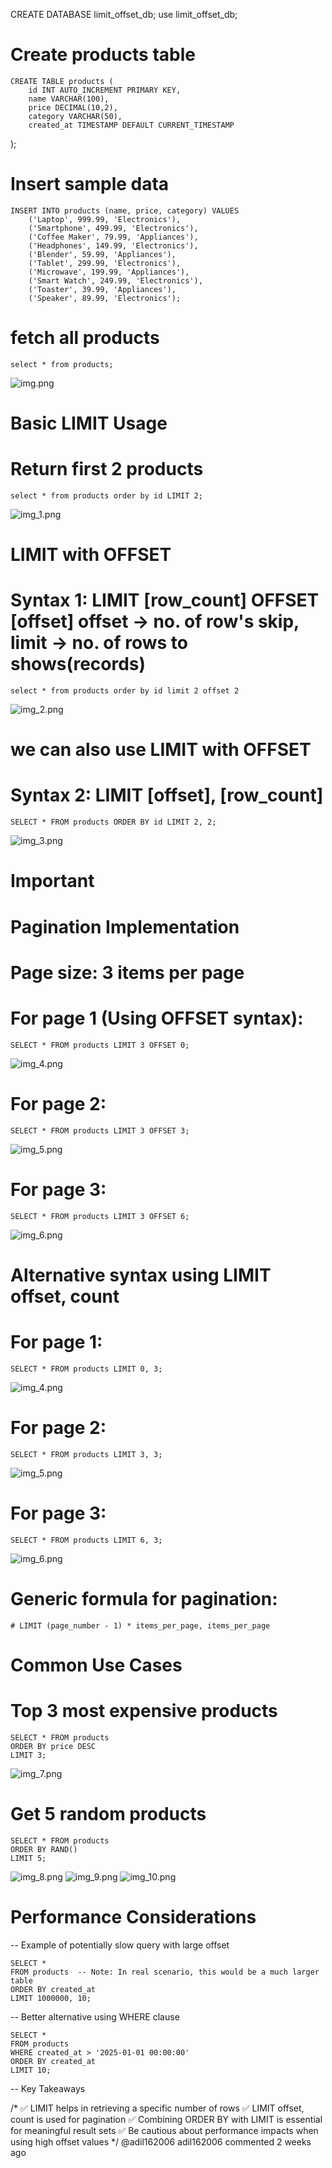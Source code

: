 
CREATE DATABASE limit_offset_db;
use limit_offset_db;

# Create products table
    CREATE TABLE products (
        id INT AUTO_INCREMENT PRIMARY KEY,
        name VARCHAR(100),
        price DECIMAL(10,2),
        category VARCHAR(50),
        created_at TIMESTAMP DEFAULT CURRENT_TIMESTAMP
);
# Insert sample data
    INSERT INTO products (name, price, category) VALUES
        ('Laptop', 999.99, 'Electronics'),
        ('Smartphone', 499.99, 'Electronics'),
        ('Coffee Maker', 79.99, 'Appliances'),
        ('Headphones', 149.99, 'Electronics'),
        ('Blender', 59.99, 'Appliances'),
        ('Tablet', 299.99, 'Electronics'),
        ('Microwave', 199.99, 'Appliances'),
        ('Smart Watch', 249.99, 'Electronics'),
        ('Toaster', 39.99, 'Appliances'),
        ('Speaker', 89.99, 'Electronics');

# fetch all products 
    select * from products;
  ![img.png](img.png)

# Basic LIMIT Usage
# Return first 2 products
    select * from products order by id LIMIT 2;
  ![img_1.png](img_1.png)

# LIMIT with OFFSET
# Syntax 1: LIMIT [row_count] OFFSET [offset]       offset -> no. of row's skip, limit -> no. of rows to shows(records)
    select * from products order by id limit 2 offset 2
  ![img_2.png](img_2.png)

# we can also use LIMIT with OFFSET
# Syntax 2: LIMIT [offset], [row_count]
    SELECT * FROM products ORDER BY id LIMIT 2, 2;
  ![img_3.png](img_3.png)

# Important
# Pagination Implementation
# Page size: 3 items per page
# For page 1 (Using OFFSET syntax):
    SELECT * FROM products LIMIT 3 OFFSET 0;
  ![img_4.png](img_4.png)
# For page 2:
    SELECT * FROM products LIMIT 3 OFFSET 3;
  ![img_5.png](img_5.png)
# For page 3:
    SELECT * FROM products LIMIT 3 OFFSET 6;
  ![img_6.png](img_6.png)


# Alternative syntax using LIMIT offset, count
# For page 1:
    SELECT * FROM products LIMIT 0, 3;
  ![img_4.png](img_4.png)
# For page 2:
    SELECT * FROM products LIMIT 3, 3;
  ![img_5.png](img_5.png)
# For page 3:
    SELECT * FROM products LIMIT 6, 3;
  ![img_6.png](img_6.png)
# Generic formula for pagination:
    # LIMIT (page_number - 1) * items_per_page, items_per_page


# Common Use Cases
# Top 3 most expensive products
    SELECT * FROM products
    ORDER BY price DESC
    LIMIT 3;
  ![img_7.png](img_7.png)
# Get 5 random products
    SELECT * FROM products
    ORDER BY RAND()
    LIMIT 5;
  ![img_8.png](img_8.png)
  ![img_9.png](img_9.png)
  ![img_10.png](img_10.png)

# Performance Considerations

-- Example of potentially slow query with large offset

    SELECT *
    FROM products  -- Note: In real scenario, this would be a much larger table
    ORDER BY created_at
    LIMIT 1000000, 10;

-- Better alternative using WHERE clause

    SELECT *
    FROM products
    WHERE created_at > '2025-01-01 00:00:00'
    ORDER BY created_at
    LIMIT 10;

-- Key Takeaways

/*
✅ LIMIT helps in retrieving a specific number of rows
✅ LIMIT offset, count is used for pagination
✅ Combining ORDER BY with LIMIT is essential for meaningful result sets
✅ Be cautious about performance impacts when using high offset values
*/
@adil162006
adil162006 commented 2 weeks ago